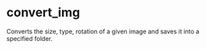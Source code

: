 # convert_img
Converts the size, type, rotation of a given image and saves it into a specified folder.
